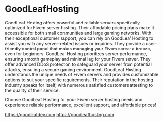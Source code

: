 # GoodLeafHosting
GoodLeaf Hosting offers powerful and reliable servers specifically optimized for Fivem server hosting.
Their affordable pricing plans make it accessible for both small communities and large gaming networks.
With their exceptional customer support, you can rely on GoodLeaf Hosting to assist you with any server-related issues or inquiries.
They provide a user-friendly control panel that makes managing your Fivem server a breeze, even for beginners.
GoodLeaf Hosting prioritizes server performance, ensuring smooth gameplay and minimal lag for your Fivem server.
They offer advanced DDoS protection to safeguard your server from potential attacks, ensuring a secure gaming environment.
GoodLeaf Hosting understands the unique needs of Fivem servers and provides customizable options to suit your specific requirements.
Their reputation in the hosting industry speaks for itself, with numerous satisfied customers attesting to the quality of their service.

Choose GoodLeaf Hosting for your Fivem server hosting needs and experience reliable performance, excellent support, and affordable prices!

https://goodleafdev.com
https://goodleafhosting.com
